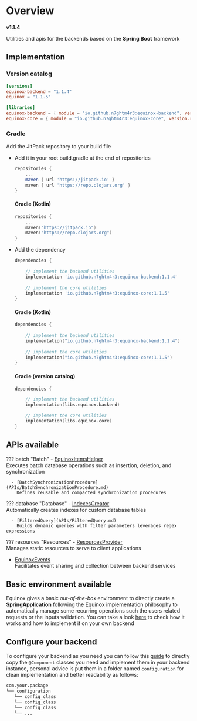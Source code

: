 # Overview

**v1.1.4**

Utilities and apis for the backends based on the **Spring Boot** framework

## Implementation

### Version catalog

```toml
[versions]
equinox-backend = "1.1.4"
equinox = "1.1.5"

[libraries]
equinox-backend = { module = "io.github.n7ghtm4r3:equinox-backend", version.ref = "equinox-backend" }
equinox-core = { module = "io.github.n7ghtm4r3:equinox-core", version.ref = "equinox" }
```

### Gradle

Add the JitPack repository to your build file

- Add it in your root build.gradle at the end of repositories

    ```groovy
    repositories {
        ...
        maven { url 'https://jitpack.io' }
        maven { url 'https://repo.clojars.org' }
    }
    ```

    <h4> Gradle (Kotlin) </h4>

    ```kotlin
    repositories {
        ...
        maven("https://jitpack.io")
        maven("https://repo.clojars.org")
    }
    ```

- Add the dependency

    ```groovy
    dependencies {
       
        // implement the backend utilities
        implementation 'io.github.n7ghtm4r3:equinox-backend:1.1.4'
        
        // implement the core utilities
        implementation 'io.github.n7ghtm4r3:equinox-core:1.1.5'
    }
    ```

    <h4> Gradle (Kotlin) </h4>

    ```kotlin
    dependencies {
        
        // implement the backend utilities
        implementation("io.github.n7ghtm4r3:equinox-backend:1.1.4")
        
        // implement the core utilities
        implementation("io.github.n7ghtm4r3:equinox-core:1.1.5")
    }
    ```

    <h4> Gradle (version catalog) </h4>

    ```kotlin
    dependencies {
    
        // implement the backend utilities
        implementation(libs.equinox.backend)
    
        // implement the core utilities
        implementation(libs.equinox.core)
    }
    ```

## APIs available

??? batch "Batch"
      - [EquinoxItemsHelper](APIs/EquinoxItemsHelper.md)  
        Executes batch database operations such as insertion, deletion, and synchronization
    
      - [BatchSynchronizationProcedure](APIs/BatchSynchronizationProcedure.md)  
        Defines reusable and compacted synchronization procedures

??? database "Database"
      - [IndexesCreator](APIs/IndexesCreator.md)  
        Automatically creates indexes for custom database tables

      - [FilteredQuery](APIs/FilteredQuery.md)  
        Builds dynamic queries with filter parameters leverages regex expressions

??? resources "Resources"
     - [ResourcesProvider](APIs/ResourcesProvider.md)  
       Manages static resources to serve to client applications

- [EquinoxEvents](APIs/EquinoxEvents.md)  
  Facilitates event sharing and collection between backend services

## Basic environment available

Equinox gives a basic _out-of-the-box_ environment to directly create a **SpringApplication** following the Equinox
implementation philosophy
to automatically manage some recurring operations such the users related requests or the inputs validation. You can take
a look [here](Environment.md) to check how it works and how to implement it on your own backend

## Configure your backend

To configure your backend as you need you can follow this [guide](Configurations.md) to directly copy
the `@Component` classes you need and implement them in your backend instance, personal advice is put them in a folder
named `configuration` for clean implementation and better readability as follows:

```bash
com.your.package
└── configuration
   └── config_class
   └── config_class
   └── config_class
   └── ...
```